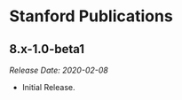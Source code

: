 # Stanford Publications

8.x-1.0-beta1
--------------------------------------------------------------------------------
_Release Date: 2020-02-08_

- Initial Release.
